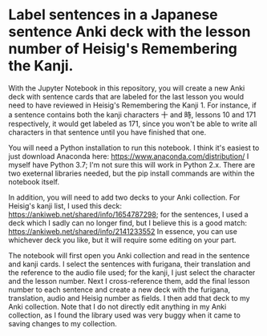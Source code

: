 # Label sentences in a Japanese sentence Anki deck with the lesson number of Heisig's Remembering the Kanji.

With the Jupyter Notebook in this repository, you will create a new Anki deck with sentence cards that are labeled for the last lesson you would need to have reviewed in Heisig's Remembering the Kanji 1. For instance, if a sentence contains both the kanji characters 十 and 時, lessons 10 and 171 respectively, it would get labeled as 171, since you won't be able to write all characters in that sentence until you have finished that one.

You will need a Python installation to run this notebook. I think it's easiest to just download Anaconda here: https://www.anaconda.com/distribution/ I myself have Python 3.7; I'm not sure this will work in Python 2.x. There are two exeternal libraries needed, but the pip install commands are within the notebook itself.

In addition, you will need to add two decks to your Anki collection. For Heisig's kanji list, I used this deck: https://ankiweb.net/shared/info/1654787298; for the sentences, I used a deck which I sadly can no longer find, but I believe this is a good match: https://ankiweb.net/shared/info/2141233552 In essence, you can use whichever deck you like, but it will require some editing on your part.

The notebook will first open you Anki collection and read in the sentence and kanji cards. I select the sentences with furigana, their translation and the reference to the audio file used; for the kanji, I just select the character and the lesson number. Next I cross-reference them, add the final lesson number to each sentence and create a new deck with the furigana, translation, audio and Heisig number as fields. I then add that deck to my Anki collection. Note that I do not directly edit anything in my Anki collection, as I found the library used was very buggy when it came to saving changes to my collection.
